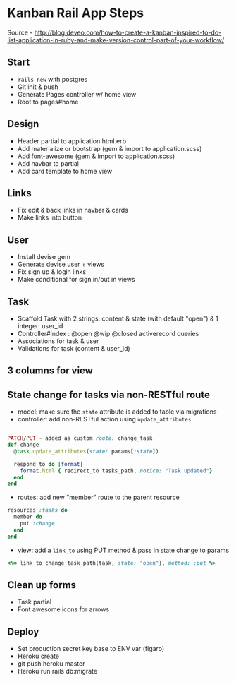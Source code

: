 # Kanban Rail App Steps

Source - http://blog.deveo.com/how-to-create-a-kanban-inspired-to-do-list-application-in-ruby-and-make-version-control-part-of-your-workflow/

## Start
- `rails new` with postgres
- Git init & push
- Generate Pages controller w/ home view
- Root to pages#home

## Design
- Header partial to application.html.erb
- Add materialize or bootstrap (gem & import to application.scss)
- Add font-awesome (gem & import to application.scss)
- Add navbar to partial 
- Add card template to home view

## Links
- Fix edit & back links in navbar & cards 
- Make links into button

## User
- Install devise gem
- Generate devise user  + views
- Fix sign up & login links
- Make conditional for sign in/out in views

## Task
- Scaffold Task with 2 strings: content & state (with default "open") & 1 integer: user_id 
- Controller#index : @open @wip @closed activerecord queries
- Associations for task & user
- Validations for task (content & user_id)

## 3 columns for view

## State change for tasks via non-RESTful route
- model: make sure the `state` attribute is added to table via migrations
- controller: add non-RESTful action using `update_attributes`
```rb

PATCH/PUT - added as custom route: change_task
def change
  @task.update_attributes(state: params[:state])

  respond_to do |format|
    format.html { redirect_to tasks_path, notice: "Task updated"}
  end
end
```
- routes: add new "member" route to the parent resource
```rb
resources :tasks do
  member do
    put :change
  end
end
```

- view: add a `link_to` using PUT method & pass in state change to params
```rb
<%= link_to change_task_path(task, state: "open"), method: :put %>
```

## Clean up forms
- Task partial
- Font awesome icons for arrows

## Deploy
- Set production secret key base to ENV var (figaro)
- Heroku create
- git push heroku master
- Heroku run rails db:migrate 
